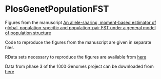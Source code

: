 # PlosGenetPopulationFST
Figures from the manuscript  [An allele-sharing, moment-based estimator of global, population-specific and population-pair FST under a general model of population structure](https://journals.plos.org/plosgenetics/article?id=10.1371/journal.pgen.1010871)

Code to reproduce the figures from the manuscript are given in separate files

RData sets necessary to reproduce the figures are available from [here](https://www2.unil.ch/popgen/research/PlosGenetFst2023/)

Data from phase 3 of the 1000 Genomes project can be downloaded from [here](https://ftp.1000genomes.ebi.ac.uk/vol1/ftp/release/20130502/)
